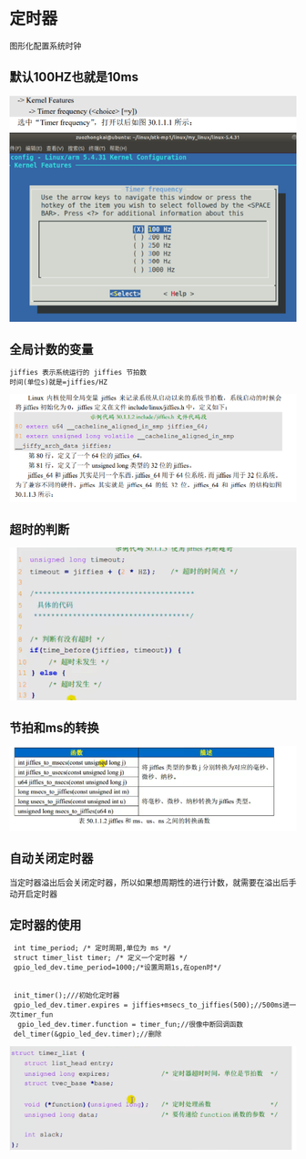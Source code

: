 # 定时器

图形化配置系统时钟

## 默认100HZ也就是10ms

![image-20220508194947276](images/20.定时器.assets/image-20220508194947276.png)

## 全局计数的变量

```
jiffies 表示系统运行的 jiffies 节拍数
时间(单位s)就是=jiffies/HZ
```

![image-20220508195054351](images/20.定时器.assets/image-20220508195054351.png)

## 超时的判断

![image-20220508202231600](images/20.定时器.assets/image-20220508202231600.png)

## 节拍和ms的转换

![image-20220508202333592](images/20.定时器.assets/image-20220508202333592.png)

## 自动关闭定时器

当定时器溢出后会关闭定时器，所以如果想周期性的进行计数，就需要在溢出后手动开启定时器

## 定时器的使用

```
 int time_period; /* 定时周期,单位为 ms */
 struct timer_list timer; /* 定义一个定时器 */
 gpio_led_dev.time_period=1000;/*设置周期1s,在open时*/
 
 
 init_timer();///初始化定时器
 gpio_led_dev.timer.expires = jiffies+msecs_to_jiffies(500);//500ms进一次timer_fun
  gpio_led_dev.timer.function = timer_fun;//很像中断回调函数
 del_timer(&gpio_led_dev.timer);//删除
```

![image-20220508202536387](images/20.定时器.assets/image-20220508202536387.png)